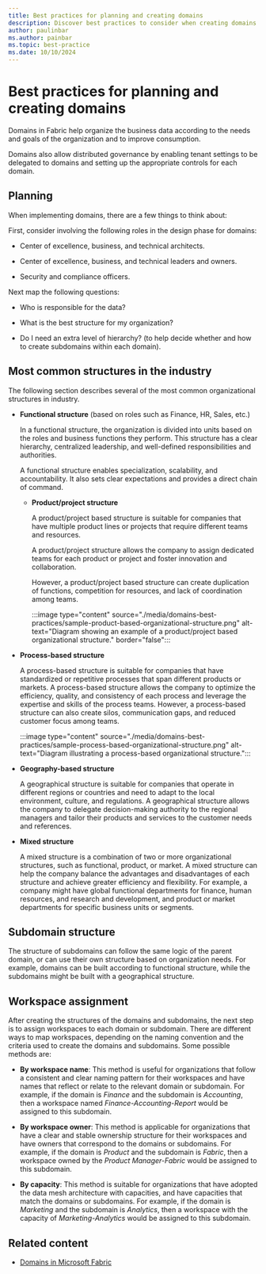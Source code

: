 ```yaml
---
title: Best practices for planning and creating domains
description: Discover best practices to consider when creating domains for your organization.
author: paulinbar
ms.author: painbar
ms.topic: best-practice
ms.date: 10/10/2024
---
```


# Best practices for planning and creating domains

Domains in Fabric help organize the business data according to the needs and goals of the organization and to improve consumption.

Domains also allow distributed governance by enabling tenant settings to be delegated to domains and setting up the appropriate controls for each domain.

## Planning

When implementing domains, there are a few things to think about:

First, consider involving the following roles in the design phase for domains:

* Center of excellence, business, and technical architects.

* Center of excellence, business, and technical leaders and owners.

* Security and compliance officers.

Next map the following questions:

* Who is responsible for the data?

* What is the best structure for my organization?

* Do I need an extra level of hierarchy? (to help decide whether and how to create subdomains within each domain).

## Most common structures in the industry

The following section describes several of the most common organizational structures in industry.

* **Functional structure** (based on roles such as Finance, HR, Sales, etc.)

    In a functional structure, the organization is divided into units based on the roles and business functions they perform. This structure has a clear hierarchy, centralized leadership, and well-defined responsibilities and authorities.

    A functional structure enables specialization, scalability, and accountability. It also sets clear expectations and provides a direct chain of command.

  * **Product/project structure**

    A product/project based structure is suitable for companies that have multiple product lines or projects that require different teams and resources.

    A product/project structure allows the company to assign dedicated teams for each product or project and foster innovation and collaboration.

    However, a product/project based structure can create duplication of functions, competition for resources, and lack of coordination among teams.

    :::image type="content" source="./media/domains-best-practices/sample-product-based-organizational-structure.png" alt-text="Diagram showing an example of a product/project based organizational structure." border="false":::

* **Process-based structure**

    A process-based structure is suitable for companies that have standardized or repetitive processes that span different products or markets. A process-based structure allows the company to optimize the efficiency, quality, and consistency of each process and leverage the expertise and skills of the process teams. However, a process-based structure can also create silos, communication gaps, and reduced customer focus among teams.

    :::image type="content" source="./media/domains-best-practices/sample-process-based-organizational-structure.png" alt-text="Diagram illustrating a process-based organizational structure.":::

* **Geography-based structure**

    A geographical structure is suitable for companies that operate in different regions or countries and need to adapt to the local environment, culture, and regulations. A geographical structure allows the company to delegate decision-making authority to the regional managers and tailor their products and services to the customer needs and references.

* **Mixed structure**

    A mixed structure is a combination of two or more organizational structures, such as functional, product, or market. A mixed structure can help the company balance the advantages and disadvantages of each structure and achieve greater efficiency and flexibility. For example, a company might have global functional departments for finance, human resources, and research and development, and product or market departments for specific business units or segments.

## Subdomain structure

The structure of subdomains can follow the same logic of the parent domain, or can use their own structure based on organization needs. For example, domains can be built according to functional structure, while the subdomains might be built with a geographical structure.

## Workspace assignment

After creating the structures of the domains and subdomains, the next step is to assign workspaces to each domain or subdomain. There are different ways to map workspaces, depending on the naming convention and the criteria used to create the domains and subdomains. Some possible methods are:

* **By workspace name**: This method is useful for organizations that follow a consistent and clear naming pattern for their workspaces and have names that reflect or relate to the relevant domain or subdomain. For example, if the domain is *Finance* and the subdomain is *Accounting*, then a workspace named *Finance-Accounting-Report* would be assigned to this subdomain.

* **By workspace owner**: This method is applicable for organizations that have a clear and stable ownership structure for their workspaces and have owners that correspond to the domains or subdomains. For example, if the domain is *Product* and the subdomain is *Fabric*, then a workspace owned by the *Product Manager-Fabric* would be assigned to this subdomain.

* **By capacity**: This method is suitable for organizations that have adopted the data mesh architecture with capacities, and have capacities that match the domains or subdomains. For example, if the domain is *Marketing* and the subdomain is *Analytics*, then a workspace with the capacity of *Marketing-Analytics* would be assigned to this subdomain.

## Related content

* [Domains in Microsoft Fabric](./domains.md)
